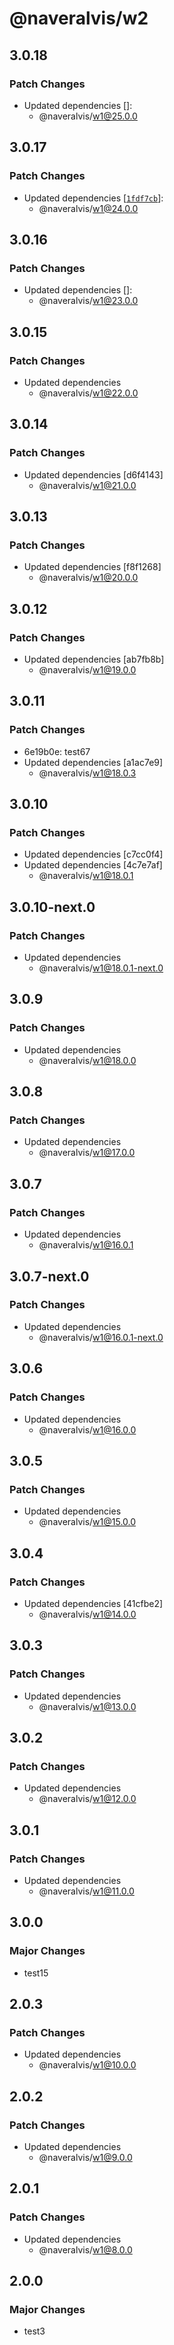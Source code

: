 # @naveralvis/w2

## 3.0.18

### Patch Changes

- Updated dependencies []:
  - @naveralvis/w1@25.0.0

## 3.0.17

### Patch Changes

- Updated dependencies [[`1fdf7cb`](https://github.com/matrixlazy/testchangesets/commit/1fdf7cb46a6f65295f04d8e5076ab2ff5a8da6c6)]:
  - @naveralvis/w1@24.0.0

## 3.0.16

### Patch Changes

- Updated dependencies []:
  - @naveralvis/w1@23.0.0

## 3.0.15

### Patch Changes

- Updated dependencies
  - @naveralvis/w1@22.0.0

## 3.0.14

### Patch Changes

- Updated dependencies [d6f4143]
  - @naveralvis/w1@21.0.0

## 3.0.13

### Patch Changes

- Updated dependencies [f8f1268]
  - @naveralvis/w1@20.0.0

## 3.0.12

### Patch Changes

- Updated dependencies [ab7fb8b]
  - @naveralvis/w1@19.0.0

## 3.0.11

### Patch Changes

- 6e19b0e: test67
- Updated dependencies [a1ac7e9]
  - @naveralvis/w1@18.0.3

## 3.0.10

### Patch Changes

- Updated dependencies [c7cc0f4]
- Updated dependencies [4c7e7af]
  - @naveralvis/w1@18.0.1

## 3.0.10-next.0

### Patch Changes

- Updated dependencies
  - @naveralvis/w1@18.0.1-next.0

## 3.0.9

### Patch Changes

- Updated dependencies
  - @naveralvis/w1@18.0.0

## 3.0.8

### Patch Changes

- Updated dependencies
  - @naveralvis/w1@17.0.0

## 3.0.7

### Patch Changes

- Updated dependencies
  - @naveralvis/w1@16.0.1

## 3.0.7-next.0

### Patch Changes

- Updated dependencies
  - @naveralvis/w1@16.0.1-next.0

## 3.0.6

### Patch Changes

- Updated dependencies
  - @naveralvis/w1@16.0.0

## 3.0.5

### Patch Changes

- Updated dependencies
  - @naveralvis/w1@15.0.0

## 3.0.4

### Patch Changes

- Updated dependencies [41cfbe2]
  - @naveralvis/w1@14.0.0

## 3.0.3

### Patch Changes

- Updated dependencies
  - @naveralvis/w1@13.0.0

## 3.0.2

### Patch Changes

- Updated dependencies
  - @naveralvis/w1@12.0.0

## 3.0.1

### Patch Changes

- Updated dependencies
  - @naveralvis/w1@11.0.0

## 3.0.0

### Major Changes

- test15

## 2.0.3

### Patch Changes

- Updated dependencies
  - @naveralvis/w1@10.0.0

## 2.0.2

### Patch Changes

- Updated dependencies
  - @naveralvis/w1@9.0.0

## 2.0.1

### Patch Changes

- Updated dependencies
  - @naveralvis/w1@8.0.0

## 2.0.0

### Major Changes

- test3
